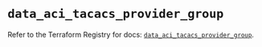# `data_aci_tacacs_provider_group`

Refer to the Terraform Registry for docs: [`data_aci_tacacs_provider_group`](https://registry.terraform.io/providers/ciscodevnet/aci/2.17.0/docs/data-sources/tacacs_provider_group).
